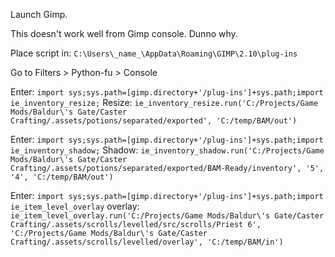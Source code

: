 Launch Gimp.

This doesn't work well from Gimp console. Dunno why.

Place script in: `C:\Users\_name_\AppData\Roaming\GIMP\2.10\plug-ins`


Go to Filters > Python-fu > Console

Enter: `import sys;sys.path=[gimp.directory+'/plug-ins']+sys.path;import ie_inventory_resize;`
Resize: `ie_inventory_resize.run('C:/Projects/Game Mods/Baldur\'s Gate/Caster Crafting/.assets/potions/separated/exported', 'C:/temp/BAM/out')`


Enter: `import sys;sys.path=[gimp.directory+'/plug-ins']+sys.path;import ie_inventory_shadow;`
Shadow: `ie_inventory_shadow.run('C:/Projects/Game Mods/Baldur\'s Gate/Caster Crafting/.assets/potions/separated/exported/BAM-Ready/inventory', '5', '4', 'C:/temp/BAM/out')`


Enter: `import sys;sys.path=[gimp.directory+'/plug-ins']+sys.path;import ie_item_level_overlay`
overlay: `ie_item_level_overlay.run('C:/Projects/Game Mods/Baldur\'s Gate/Caster Crafting/.assets/scrolls/levelled/src/scrolls/Priest 6', 'C:/Projects/Game Mods/Baldur\'s Gate/Caster Crafting/.assets/scrolls/levelled/overlay', 'C:/temp/BAM/in')`
